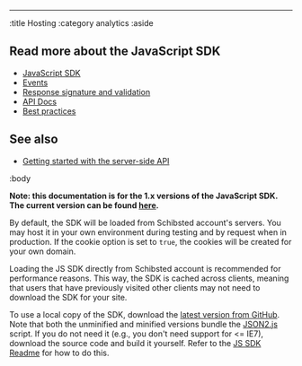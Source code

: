 --------------------------------------------------------------------------------
:title Hosting
:category analytics
:aside

## Read more about the JavaScript SDK

- [JavaScript SDK](/sdks/javascript-1x/)
- [Events](/sdks/js-1x/events/)
- [Response signature and validation](/sdks/js-1x/response-signature-and-validation/)
- [API Docs](/sdks/js-1x/api-docs/)
- [Best practices](/sdks/js-1x/best-practices/)

## See also

- [Getting started with the server-side API](/getting-started/)

:body

**Note: this documentation is for the 1.x versions of the JavaScript SDK. The current version can be found
[here](/sdks/javascript/).**

By default, the SDK will be loaded from Schibsted account's servers. You may host it in your
own environment during testing and by request when in production. If the cookie
option is set to `true`, the cookies will be created for your own domain.

Loading the JS SDK directly from Schibsted account is recommended for performance reasons.
This way, the SDK is cached across clients, meaning that users that have
previously visited other clients may not need to download the SDK for your site.

To use a local copy of the SDK, download the
[latest version from GitHub](https://github.com/schibsted/sdk-js/).
Note that both the unminified and minified versions bundle the
[JSON2.js](https://github.com/douglascrockford/JSON-js) script. If you do not
need it (e.g., you don't need support for <= IE7), download the source code and
build it yourself. Refer to the
[JS SDK Readme](https://github.com/schibsted/sdk-js) for how to do this.
